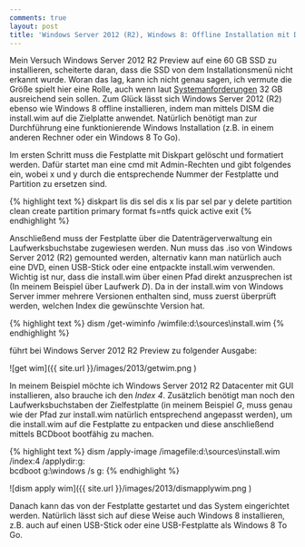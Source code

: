 ```yaml
---
comments: true
layout: post
title: 'Windows Server 2012 (R2), Windows 8: Offline Installation mit DISM'
---
```


Mein Versuch Windows Server 2012 R2 Preview auf eine 60 GB SSD zu installieren, scheiterte daran, dass die SSD von dem Installationsmenü nicht erkannt wurde. Woran das lag, kann ich nicht genau sagen, ich vermute die Größe spielt hier eine Rolle, auch wenn laut [Systemanforderungen](http://technet.microsoft.com/en-us/library/dn303418.aspx) 32 GB ausreichend sein sollen. Zum Glück lässt sich Windows Server 2012 (R2) ebenso wie Windows 8 offline installieren, indem man mittels DISM die install.wim auf die Zielplatte anwendet. Natürlich benötigt man zur Durchführung eine funktionierende Windows Installation (z.B. in einem anderen Rechner oder ein Windows 8 To Go).

Im ersten Schritt muss die Festplatte mit Diskpart gelöscht und formatiert werden. Dafür startet man eine cmd mit Admin-Rechten und gibt folgendes ein, wobei x und y durch die entsprechende Nummer der Festplatte und Partition zu ersetzen sind.

{% highlight text %}
    diskpart
    lis dis
    sel dis x
    lis par
    sel par y
    delete partition
    clean
    create partition primary
    format fs=ntfs quick
    active
    exit
{% endhighlight %}

Anschließend muss der Festplatte über die Datenträgerverwaltung ein Laufwerksbuchstabe zugewiesen werden. Nun muss das .iso von Windows Server 2012 (R2) gemounted werden, alternativ kann man natürlich auch eine DVD, einen USB-Stick oder eine entpackte install.wim verwenden. Wichtig ist nur, dass die install.wim über einen Pfad direkt anzusprechen ist (In meinem Beispiel über Laufwerk _D_). Da in der install.wim von Windows Server immer mehrere Versionen enthalten sind, muss zuerst überprüft werden, welchen Index die gewünschte Version hat.

{% highlight text %}
    dism /get-wiminfo /wimfile:d:\sources\install.wim
{% endhighlight %}

führt bei Windows Server 2012 R2 Preview zu folgender Ausgabe:

![get wim]({{ site.url }}/images/2013/getwim.png )

In meinem Beispiel möchte ich Windows Server 2012 R2 Datacenter mit GUI installieren, also brauche ich den _Index 4_. Zusätzlich benötigt man noch den Laufwerksbuchstaben der Zielfestplatte (in meinem Beispiel _G_, muss genau wie der Pfad zur install.wim natürlich entsprechend angepasst werden), um die install.wim auf die Festplatte zu entpacken und diese anschließend mittels BCDboot bootfähig zu machen.

{% highlight text %}
    dism /apply-image /imagefile:d:\sources\install.wim /index:4 /applydir:g:\
    bcdboot g:\windows /s g:
{% endhighlight %}

![dism apply wim]({{ site.url }}/images/2013/dismapplywim.png )

Danach kann das von der Festplatte gestartet und das System eingerichtet werden. Natürlich lässt sich auf diese Weise auch Windows 8 installieren, z.B. auch auf einen USB-Stick oder eine USB-Festplatte als Windows 8 To Go.
